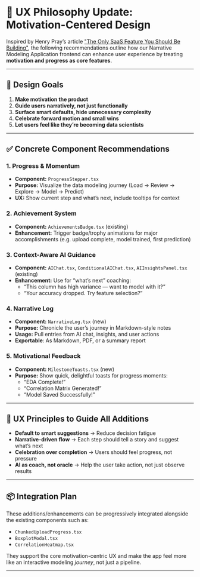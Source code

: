 
# 🧭 UX Philosophy Update: Motivation-Centered Design

Inspired by Henry Pray’s article ["The Only SaaS Feature You Should Be Building"](https://www.henrypray.com/writings/the-only-saas-feature-you-should-be-building), the following recommendations outline how our Narrative Modeling Application frontend can enhance user experience by treating **motivation and progress as core features**.

---

## 🎯 Design Goals

1. **Make motivation the product**
2. **Guide users narratively, not just functionally**
3. **Surface smart defaults, hide unnecessary complexity**
4. **Celebrate forward motion and small wins**
5. **Let users feel like they’re becoming data scientists**

---

## ✅ Concrete Component Recommendations

### 1. Progress & Momentum

- **Component:** `ProgressStepper.tsx`
- **Purpose:** Visualize the data modeling journey (Load → Review → Explore → Model → Predict)
- **UX:** Show current step and what’s next, include tooltips for context

### 2. Achievement System

- **Component:** `AchievementsBadge.tsx` (existing)
- **Enhancement:** Trigger badge/trophy animations for major accomplishments (e.g. upload complete, model trained, first prediction)

### 3. Context-Aware AI Guidance

- **Component:** `AIChat.tsx`, `ConditionalAIChat.tsx`, `AIInsightsPanel.tsx` (existing)
- **Enhancement:** Use for “what’s next” coaching:
  - “This column has high variance — want to model with it?”
  - “Your accuracy dropped. Try feature selection?”

### 4. Narrative Log

- **Component:** `NarrativeLog.tsx` (new)
- **Purpose:** Chronicle the user’s journey in Markdown-style notes
- **Usage:** Pull entries from AI chat, insights, and user actions
- **Exportable**: As Markdown, PDF, or a summary report

### 5. Motivational Feedback

- **Component:** `MilestoneToasts.tsx` (new)
- **Purpose:** Show quick, delightful toasts for progress moments:
  - “EDA Complete!”
  - “Correlation Matrix Generated!”
  - “Model Saved Successfully!”

---

## 🧠 UX Principles to Guide All Additions

- **Default to smart suggestions** → Reduce decision fatigue
- **Narrative-driven flow** → Each step should tell a story and suggest what’s next
- **Celebration over completion** → Users should feel progress, not pressure
- **AI as coach, not oracle** → Help the user take action, not just observe results

---

## 📦 Integration Plan

These additions/enhancements can be progressively integrated alongside the existing components such as:

- `ChunkedUploadProgress.tsx`
- `BoxplotModal.tsx`
- `CorrelationHeatmap.tsx`

They support the core motivation-centric UX and make the app feel more like an interactive modeling *journey*, not just a pipeline.

---
